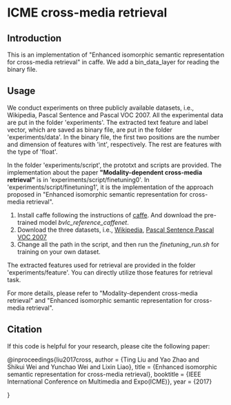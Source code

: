 # ICME cross-media retrieval

## Introduction

This is an implementation of "Enhanced isomorphic semantic representation for cross-media retrieval" in caffe. We add a bin_data_layer for reading the binary file.  

## Usage

We conduct experiments on three publicly available datasets, i.e., Wikipedia, Pascal Sentence and Pascal VOC 2007. All the experimental data are put in the folder 'experiments'. The extracted text feature and label vector, which are saved as binary file, are put in the folder 'experiments/data'. In the binary file, the first two positions are the number and dimension of features with 'int', respectively. The rest are features with the type of 'float'.

In the folder 'experiments/script', the prototxt and scripts are provided. The implementation about the paper **"Modality-dependent cross-media retrieval"** is in 'experiments/script/finetuning0'. In 'experiments/script/finetuning1', it is the implementation of the approach proposed in "Enhanced isomorphic semantic representation for cross-media retrieval".   

1. Install caffe following the instructions of [caffe](https://github.com/BVLC/caffe). And download the pre-trained model *bvlc_reference_caffenet*.
2. Download the three datasets, i.e., [Wikipedia](http://www.svcl.ucsd.edu/projects/crossmodal/), [Pascal Sentence](http://vision.cs.uiuc.edu/pascal-sentences/),[Pascal VOC 2007](http://host.robots.ox.ac.uk/pascal/VOC/voc2007/index.html)
3. Change all the path in the script, and then run the *finetuning_run.sh* for training on your own dataset.

The extracted features used for retrieval are provided in the folder 'experiments/feature'. You can directly utilize those features for retrieval task.

For more details, please refer to "Modality-dependent cross-media retrieval" and "Enhanced isomorphic semantic representation for cross-media retrieval".

## Citation

If this code is helpful for your research, please cite the following paper:

@inproceedings{liu2017cross,
     author = {Ting Liu and
     Yao Zhao and         
     Shikui Wei and
     Yunchao Wei and
     Lixin Liao},
     title = {Enhanced isomorphic semantic representation for cross-media retrieval},
     booktitle = {IEEE International Conference on Multimedia and Expo(ICME)},
     year = {2017}
  
}
